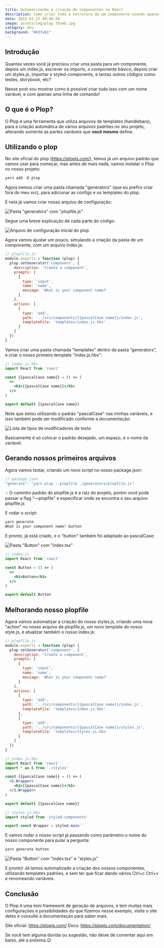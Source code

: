 ```yaml
---
title: Automatizando a criação de componentes no React
description: Como criar toda a estrutura de um componente usando apenas uma linha de comando
date: 2022-01-22 09:46:58
image: assets/img/plop_thumb.jpg
category: dev
background: "#637a91"
---
```

## Introdução

Quantas vezes você já precisou criar uma pasta para um componente, depois um index.js, escrever os imports, o componente básico, depois criar um styles.js, importar o styled-components, e tantas outros códigos como testes, storybook, etc?

Nesse post vou mostrar como é possível criar tudo isso com um nome variável, e com apenas uma linha de comando!

## O que é o Plop?

O Plop é uma ferramenta que utiliza arquivos de templates (handlebars), para a criação automática de vários arquivos padrões no seu projeto, alterando somente as partes variáveis que **você mesmo** define.

## Utilizando o plop

No site oficial do plop (<https://plopjs.com/>), temos já um arquivo padrão que vamos usar para começar, mas antes de mais nada, vamos instalar o Plop no nosso projeto:

```jsx
yarn add -D plop
```

Agora iremos criar uma pasta chamada "generators" (que eu prefiro criar fora do meu src), para adicionar as configs e os templates do plop.

E nela já vamos criar nosso arquivo de configuração:

![Pasta "generators" com "plopfile.js"](assets/img/plop01.png "Pasta \"generators\" com \"plopfile.js\"")

Segue uma breve explicação de cada parte do código:

![Arquivo de configuração inicial do plop](assets/img/plop02.png "Arquivo de configuração inicial do plop")

Agora vamos ajustar um pouco, simulando a criação da pasta de um componente, com um arquivo index.js:

```jsx
// plopfile.js
module.exports = function (plop) {
  plop.setGenerator('component', {
    description: 'Create a component',
    prompts: [
      {
        type: 'input',
        name: 'name',
        message: 'What is your component name?'
      }
    ],
    actions: [
      {
        type: 'add',
        path: '../src/components/{{pascalCase name}}/index.js',
        templateFile: 'templates/index.js.hbs'
      }
    ]
  })
}
```

Vamos criar uma pasta chamada "templates" dentro da pasta “generators”, e criar o nosso primeiro template "index.js.hbs":

```jsx
// index.js.hbs
import React from 'react'

const {{pascalCase name}} = () => (
  <>
    <h1>{{pascalCase name}}</h1>
  </>
)

export default {{pascalCase name}}
```

Note que estou utilizando o padrão "pascalCase" nas minhas variáveis, e isso também pode ser modificado conforme a documentação:

![Lista de tipos de modificadores de texto](assets/img/plop03.png "Lista de tipos de modificadores de texto")

Basicamente é só colocar o padrão desejado, um espaço, e o nome da variável.

## Gerando nossos primeiros arquivos

Agora vamos testar, criando um novo script no nosso package.json:

```jsx
// package.json
"generate": "yarn plop --plopfile ./generators/plopfile.js"
```

<aside>
💡 O caminho padrão do plopfile.js é a raiz do projeto, porém você pode passar a flag "—plopfile" e especificar onde se encontra o seu arquivo plopfile.js

</aside>

E rodar o script:

```jsx
yarn generate
What is your component name? button
```

E pronto, já está criado, e o "button" também foi adaptado ao pascalCase:

![Pasta "Button" com "index.tsx"](assets/img/plop04.png "Pasta \"Button\" com \"index.tsx\"")

```jsx
// index.js
import React from 'react'

const Button = () => (
  <>
    <h1>Button</h1>
  </>
)

export default Button
```

## Melhorando nosso plopfile

Agora vamos automatizar a criação do nosso styles.js, criando uma nova "action" no nosso arquivo de plopfile.js, um novo template do nosso style.js, e atualizar também o nosso index.js:

```jsx
// plopfile.js
module.exports = function (plop) {
  plop.setGenerator('component', {
    description: 'Create a component',
    prompts: [
      {
        type: 'input',
        name: 'name',
        message: 'What is your component name?'
      }
    ],
    actions: [
      {
        type: 'add',
        path: '../src/components/{{pascalCase name}}/index.js',
        templateFile: 'templates/index.js.hbs'
      },
      {
        type: 'add',
        path: '../src/components/{{pascalCase name}}/styles.js',
        templateFile: 'templates/styles.js.hbs'
      }
    ]
  })
}
```

```jsx
// index.js.hbs
import React from 'react'
import * as S from './styles'

const {{pascalCase name}} = () => (
  <S.Wrapper>
    <h1>{{pascalCase name}}</h1>
  </S.Wrapper>
)

export default {{pascalCase name}}
```

```jsx
// styles.js.hbs
import styled from 'styled-components'

export const Wrapper = styled.main``
```

E vamos rodar o nosso script já passando como parâmetro o nome do nosso componente para pular a pergunta:

```jsx
yarn generate button
```

![Pasta "Button" com "index.tsx" e "styles.js"](assets/img/plop05.png "Pasta \"Button\" com \"index.tsx\" e \"styles.js\"")

E pronto! Já temos automatizado a criação dos nossos componentes, utilizando templates padrões, e sem ter que ficar dando vários Ctrl+c Ctrl+v e renomeando variáveis.

## Conclusão

O Plop é uma mini framework de geração de arquivos, e tem muitas mais configurações e possibilidades do que fizemos nesse exemplo, visite o site deles e consulte a documentação para saber mais.

Site oficial: <https://plopjs.com/>
Docs: <https://plopjs.com/documentation/>

Se você tem alguma dúvida ou sugestão, não deixe de comentar aqui em baixo, até a próxima.😉